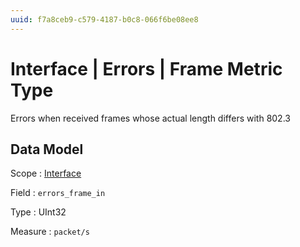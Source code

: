 ```yaml
---
uuid: f7a8ceb9-c579-4187-b0c8-066f6be08ee8
---
```

# Interface | Errors | Frame Metric Type

Errors when received frames whose actual length differs with 802.3 

## Data Model

Scope
: [Interface](../../../scopes/interface.md)

Field
: `errors_frame_in`

Type
: UInt32

Measure
: `packet/s`
